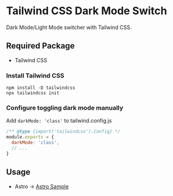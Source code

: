 # Tailwind CSS Dark Mode Switch

Dark Mode/Light Mode switcher with Tailwind CSS.

## Required Package

- Tailwind CSS

### Install Tailwind CSS

```shell
npm install -D tailwindcss
npx tailwindcss init
```

### Configure toggling dark mode manually

Add `darkMode: 'class'` to tailwind.config.js

```js
/** @type {import('tailwindcss').Config} */
module.exports = {
  darkMode: 'class',
  // ...
}
```

## Usage

- Astro -> [Astro Sample](astro/)
